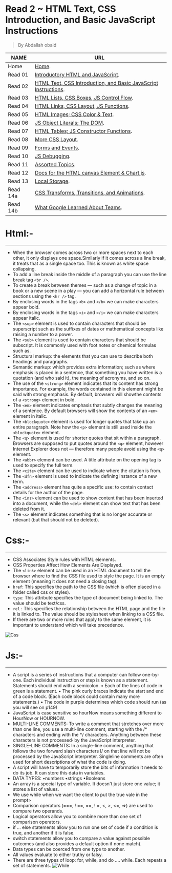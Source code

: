 # Read 2 ~ HTML Text, CSS Introduction, and Basic JavaScript Instructions
> By Abdallah obaid

**NAME** | **URL**
------------------ | -------------
Home    | [Home](https://abdallah-obaid.github.io/reading-notes/).
 Read 01     | [Introductory HTML and JavaScript](https://abdallah-obaid.github.io/reading-notes/class-01).
 Read 02     | [HTML Text, CSS Introduction, and Basic JavaScript Instructions](https://abdallah-obaid.github.io/reading-notes/class-02).
 Read 03     | [HTML Lists, CSS Boxes, JS Control Flow](https://abdallah-obaid.github.io/reading-notes/class-03).
 Read 04     | [HTML Links, CSS Layout, JS Functions](https://abdallah-obaid.github.io/reading-notes/class-04).
 Read 05     | [HTML Images; CSS Color & Text](https://abdallah-obaid.github.io/reading-notes/).
 Read 06     | [JS Object Literals; The DOM](https://abdallah-obaid.github.io/reading-notes/).
 Read 07     | [HTML Tables; JS Constructor Functions](https://abdallah-obaid.github.io/reading-notes/).
 Read 08     | [More CSS Layout](https://abdallah-obaid.github.io/reading-notes/).
 Read 09     | [Forms and Events](https://abdallah-obaid.github.io/reading-notes/).
 Read 10     | [JS Debugging](https://abdallah-obaid.github.io/reading-notes/).
 Read 11     | [Assorted Topics](https://abdallah-obaid.github.io/reading-notes/).
 Read 12     | [Docs for the HTML canvas Element & Chart.js](https://abdallah-obaid.github.io/reading-notes/).
 Read 13     | [Local Storage](https://abdallah-obaid.github.io/reading-notes/).
 Read 14a    | [CSS Transforms, Transitions, and Animations](https://abdallah-obaid.github.io/reading-notes/).
 Read 14b    | [What Google Learned About Teams](https://abdallah-obaid.github.io/reading-notes/).

# Html:-
----------------------------------

* When the browser comes across two or more spaces next to each other, it only displays one space.Similarly if it comes across a line break, it treats that as a single space too. This is known as white space collapsing.
* To add a line break inside the middle of a paragraph you can use the line break tag `<br />`.
* To create a break between themes — such as a change of topic in a book or a new scene in a play — you can add a horizontal rule between sections using the `<hr />` tag.
* By enclosing words in the tags `<b>` and `</b>` we can make characters appear bold.
* By enclosing words in the tags `<i>` and `</i>` we can make characters appear italic.
* The `<sup>` element is used to contain characters that should be superscript such as the suffixes of dates or mathematical concepts like raising a number to a power.
* The `<sub>` element is used to contain characters that should be subscript. It is commonly used with foot notes or chemical formulas such as.
* Structural markup: the elements that you can use to describe both headings and paragraphs.
* Semantic markup: which provides extra information; such as where emphasis is placed in a sentence, that something you have written is a quotation (and who said it), the meaning of acronyms, and so on.
* The use of the `<strong>` element indicates that its content has strong importance. For example, the words contained in this element might be said with strong emphasis. By default, browsers will showthe contents of a `<strong>` element in bold.
* The `<em>` element indicates emphasis that subtly changes the meaning of a sentence. By default browsers will show the contents of an `<em>` element in italic.
* The `<blockquote>` element is used for longer quotes that take up an entire paragraph. Note how the `<p>` element is still used inside the `<blockquote>` element. 
* The `<q>` element is used for shorter quotes that sit within a paragraph. Browsers are supposed to put quotes around the `<q>` element, however Internet Explorer does not — therefore many people avoid using the `<q>` element.
* The `<abbr>` element can be used. A title attribute on the opening tag is used to specify the full term.
* The `<cite>` element can be used to indicate where the citation is from.
* The `<dfn>` element is used to indicate the defining instance of a new term.
* The `<address>` element has quite a specific use: to contain contact details for the author of the page.
* The `<ins>` element can be used to show content that has been inserted into a document, while the `<del>` element can show text that has been deleted from it.
* The `<s>` element indicates something that is no longer accurate or relevant (but that should not be deleted).
# Css:-
----------------------------------
* CSS Associates Style rules with HTML elements.
* CSS Properties Affect How Elements Are Displayed.
* The `<link>` element can be used in an HTML document to tell the browser where to find the CSS file used to  style the page. It is an empty element (meaning it does not need a closing tag).
* `href`: This specifies the path to the CSS file (which is often placed in a folder called css or styles).
* `type`: This attribute specifies the type of document being linked to. The value should be text/css.
* `rel` : This specifies the relationship between the HTML page and the file it is linked to. The value should be stylesheet when linking to a CSS file.
* If there are two or more rules that apply to the same element, it is important to understand which will take precedence. 

![Css](https://gifimage.net/wp-content/uploads/2017/10/css-gif-3.gif)

# Js:-
----------------------------------
* A script is a series of instructions that a computer can follow one-by-one. Each individual instruction or step is known as a statement. Statements should end with a semicolon. 
• Each of the lines of code in green is a statement. 
• The pink curly braces indicate the start and end of a code block. (Each code block could contain many more  statements.) 
• The code in purple determines which code should run (as you will see on p149)
* JavaScript is case sensitive so hourNow means something different to HourNow or HOURNOW. 
* MULTI-LINE COMMENTS: To write a comment that stretches over more than one line, you use a multi-line comment, starting with the /* characters and ending with the */ characters. Anything between these characters  is not processed· by the JavaScript interpreter. 
* SINGLE-LINE COMMENTS: In a single-line comment, anything that follows the two forward slash characters I/ on that line will not be processed by the JavaScript interpreter. Singleline comments are often used for short descriptions of what the code is doing. 
* A script will have to temporarily store the bits of information it needs to do its job. It can store this data in variables.
* DATA TYPES: 
•numbers •strings •Booleans
* An array is a special type of variable. It doesn't just store one value; it stores a list of values. 
* We use while when we want the client to put the true vale in the prompt>
* Comparison operators (===, ! ==, ==, ! =, <, >, <=, =>) are used to compare two operands. 
* Logical operators allow you to combine more than one set of comparison operators. 
* if ... else statements allow you to run one set of code if a condition is true, and another if it is false. 
* switch statements allow you to compare a value against possible outcomes (and also provides a default option if none match). 
* Data types can be coerced from one type to another. 
* All values evaluate to either truthy or falsy. 
* There are three types of loop: for, while, and do .... while. Each repeats a set of statements. 
![While](https://thumbs.gfycat.com/SophisticatedWhisperedHamadryas-small.gif)

